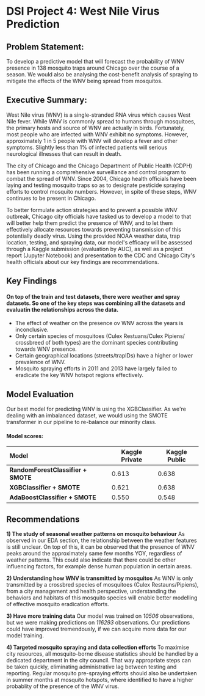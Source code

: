 # DSI Project 4: West Nile Virus Prediction


## Problem Statement:
To develop a predictive model that will forecast the probability of WNV presence in 138 mosquito traps around Chicago over the course of a season. We would also be analysing the cost-benefit analysis of spraying to mitigate the effects of the WNV being spread from mosquitos.


## Executive Summary:
West Nile virus (WNV) is a single-stranded RNA virus which causes West Nile fever. While WNV is commonly spread to humans through mosquitoes, the primary hosts and source of WNV are actually in birds. Fortunately, most people who are infected with WNV exhibit no symptoms. However, approximately 1 in 5 people with WNV will develop a fever and other symptoms. Slightly less than 1% of infected patients will serious neurological illnesses that can result in death.

The city of Chicago and the Chicago Department of Public Health (CDPH) has been running a comprehensive surveillance and control program to combat the spread of WNV. Since 2004, Chicago health officials have been laying and testing mosquito traps so as to designate pesticide spraying efforts to control mosquito numbers. However, in spite of these steps, WNV continues to be present in Chicago.

To better formulate action strategies and to prevent a possible WNV outbreak, Chicago city officials have tasked us to develop a model to that will better help them predict the presence of WNV, and to let them effectively allocate resources towards preventing transmission of this potentially deadly virus. Using the provided NOAA weather data, trap location, testing, and spraying data, our model's efficacy will be assessed through a Kaggle submission (evaluation by AUC), as well as a project report (Jupyter Notebook) and presentation to the CDC and Chicago City's health officials about our key findings are recommendations.


## Key Findings
#### On top of the train and test datasets, there were weather and spray datasets. So one of the key steps was combining all the datasets and evaluatin the relationships across the data.

- The effect of weather on the presence ov WNV across the years is inconclusive.
- Only certain species of mosquitoes (Culex Restuans/Culex Pipiens/ crossbreed of both types) are the dominant species contributing towards WNV presence.
- Certain geographical locations (streets/trapIDs) have a higher or lower prevalence of WNV.
- Mosquito spraying efforts in 2011 and 2013 have largely failed to eradicate the key WNV hotspot regions effectively.


## Model Evaluation
Our best model for predicting WNV is using the XGBClassifier. As we're dealing with an imbalanced dataset, we would using the SMOTE transformer in our pipeline to re-balance our minority class.

#### Model scores:

|Model |Kaggle Private|Kaggle Public
|:-------|------------|------------|
|**RandomForestClassifier + SMOTE**|0.613|0.638|
|**XGBClassifier + SMOTE**|0.621|0.638|
|**AdaBoostClassifier + SMOTE**|0.550|0.548|



## Recommendations
**1) The study of seasonal weather patterns on mosquito behaviour**
As observed in our EDA section, the relationship between the weather features is still unclear. On top of this, it can be observed that the presence of WNV peaks around the approximately same few months YOY, regardless of weather patterns. This could also indicate that there could be other influencing factors, for example dense human population in certain areas.
 
**2) Understanding how WNV is transmitted by mosquitos**
As WNV is only transmitted by a crossbred species of mosquitoes (Culex Restauns/Pipiens), from a city management and health perspective, understanding the behaviors and habitats of this mosquito species will enable better modelling of effective mosquito eradication efforts.

**3) Have more training data**
Our model was trained on *10506* observations, but we were making predictions on *116293* observations. Our predictions could have improved tremendously, if we can acquire more data for our model training.

**4) Targeted mosquito spraying and data collection efforts**
To maximise city resources, all mosquito-borne disease statistics should be handled by a dedicated department in the city council. That way appropriate steps can be taken quickly, eliminating administrative lag between testing and reporting. Regular mosquito pre-spraying efforts should also be undertaken in summer months at mosquito hotspots, where identified to have a higher probablity of the presence of the WNV virus.
